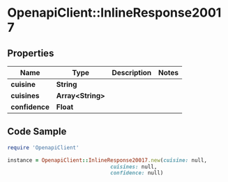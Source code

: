 # OpenapiClient::InlineResponse20017

## Properties

Name | Type | Description | Notes
------------ | ------------- | ------------- | -------------
**cuisine** | **String** |  | 
**cuisines** | **Array&lt;String&gt;** |  | 
**confidence** | **Float** |  | 

## Code Sample

```ruby
require 'OpenapiClient'

instance = OpenapiClient::InlineResponse20017.new(cuisine: null,
                                 cuisines: null,
                                 confidence: null)
```


